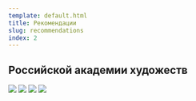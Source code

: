 ```yaml
---
template: default.html
title: Рекомендации
slug: recommendations
index: 2
---
```


## Российской академии художеств

<div class="fotorama" data-nav="thumbs" data-width="800" data-allowfullscreen="true" data-navposition="top">
	<img src="images/recommendations/001.jpg">
	<img src="images/recommendations/002.jpg">
	<img src="images/recommendations/003.jpg">
	<img src="images/recommendations/004.jpg">
</div>
